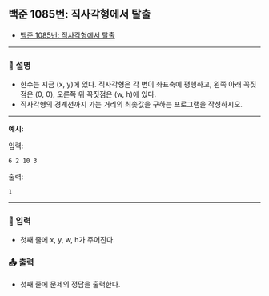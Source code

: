 ## 백준 1085번: 직사각형에서 탈출

- [백준 1085번: 직사각형에서 탈출](https://www.acmicpc.net/problem/1085)

---

### 📖 설명

- 한수는 지금 (x, y)에 있다. 직사각형은 각 변이 좌표축에 평행하고, 왼쪽 아래 꼭짓점은 (0, 0), 오른쪽 위 꼭짓점은 (w, h)에 있다.
- 직사각형의 경계선까지 가는 거리의 최솟값을 구하는 프로그램을 작성하시오.

---

**예시:**

입력:

```
6 2 10 3
```

출력:

```
1
```

---

### 📝 입력

- 첫째 줄에 x, y, w, h가 주어진다.

### 📤 출력

- 첫째 줄에 문제의 정답을 출력한다.
